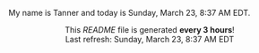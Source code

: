 My name is Tanner and today is Sunday, March 23, 8:37 AM EDT.

<p align="center">This <i>README</i> file is generated <b>every 3 hours</b>!</br>Last refresh: Sunday, March 23, 8:37 AM EDT<br /></p>

